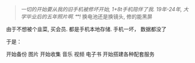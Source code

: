 > _一切的开始要从我的旧手机被修坏开始, 1+8t手机陪伴了我. 19年-24年, 大学毕业后的五年照片啊.艹!_
> 换电池还是换镜头, 修的能黑屏

由于不想被个韭菜, 买会员. 都是手机本地存储. 手机一坏， 数据都没了

于是：

开始备份 图片 
开始收集 音乐 视频 电子书
开始搭建各种配套服务